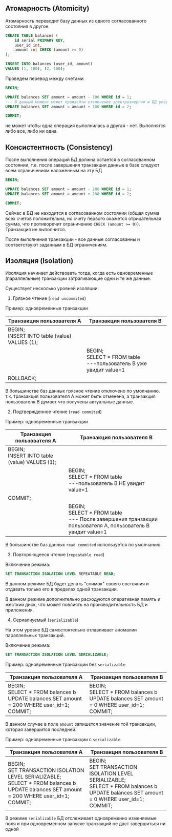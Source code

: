 
## Атомарность (Atomicity)

Атомарность переводит базу данных из одного согласованного состояния в другое.

```sql
CREATE TABLE balances ( 
	id serial PRIMARY KEY, 
	user_id int, 
	amount int CHECK (amount >= 0)
);

INSERT INTO balances (user_id, amount) 
VALUES (1, 100), (2, 100);
```

Проведем перевод между счетами

```sql
BEGIN;

UPDATE balances SET amount = amount - 100 WHERE id = 1;
--- В данный момент может произойти отключение электроэнергии и БД упадет
UPDATE balances SET amount = amount + 100 WHERE id = 2;

COMMIT;
```

 не может чтобы одна операция выполнилась а другая - нет. Выполнятся либо все, либо ни одна.

## Консистентность (Consistency)

После выполнения операций БД должна остается в согласованном состоянии, т.е. после завершения транзакции данные в базе следуют всем ограничениям наложенным на эту БД

```sql
BEGIN;

UPDATE balances SET amount = amount - 200 WHERE id = 1;
UPDATE balances SET amount = amount + 200 WHERE id = 2;

COMMIT;
```

Сейчас в БД не находится в согласованном состоянии (общая сумма всех счетов положительна, но счету первого окажется отрицательная сумма, что противоречит ограничению `CHECK (amount >= 0)`). Транзакция не выполнится.

После выполнения транзакции - все данные согласованны и соответствуют заданным в БД ограничениям.

## Изоляция (Isolation)

Изоляция начинает действовать тогда, когда есть одновременные (параллельные) транзакции затрагивающие одни и те же данные.

Существует несколько уровней изоляции:

1. Грязное чтение (`read uncommited`)

Пример: одновременные транзакции

| Транзакция пользователя А                       | Транзакция пользователя B                                             |
| ----------------------------------------------- | --------------------------------------------------------------------- |
| BEGIN;<br>INSERT INTO table (value) VALUES (1); |                                                                       |
|                                                 | BEGIN;<br>SELECT * FROM table<br>---пользователь B уже увидит value=1 |
| ROLLBACK;                                       |                                                                       |
В большинстве баз данных грязное чтение отключено по умолчанию. т.к. транзакция пользователя А может быть отменена, а транзакция пользователя B думает что получены актуальные данные.

2. Подтвержденное чтение (`read commited`)

Пример: одновременные транзакции

| Транзакция пользователя А                       | Транзакция пользователя B                                                                                      |
| ----------------------------------------------- | -------------------------------------------------------------------------------------------------------------- |
| BEGIN;<br>INSERT INTO table (value) VALUES (1); |                                                                                                                |
|                                                 | BEGIN;<br>SELECT * FROM table<br>---пользователь B НЕ увидит value=1                                           |
| COMMIT;                                         |                                                                                                                |
|                                                 | BEGIN;<br>SELECT * FROM table<br>--- После завершения транзакции пользователя А, пользователь B увидит value=1 |

В большинстве баз данных `read commited` используется по умолчанию

3. Повторяющееся чтение (`repeatable read`)

Включение режима:

```sql
SET TRANSACTION ISOLATION LEVEL REPEATABLE READ;
```

В данном режиме БД будет делать "снимок" своего состояния и отдавать только его в пределах одной транзакции.

В данном режиме дополнительно расходуются оперативная память и жесткий диск, что может повлиять на производительность БД и приложения.

4. Сериалиуемый (`serializable`)

На этом уровне БД самостоятельно отлавливает аномалии параллельных транзакций.

Включение режима:

```sql
SET TRANSACTION ISOLATION LEVEL SERIALIZABLE;
```

Пример: одновременные транзакции без `serializable`

| Транзакция пользователя А                                                                       | Транзакция пользователя B                                                                     |
| ----------------------------------------------------------------------------------------------- | --------------------------------------------------------------------------------------------- |
| BEGIN;<br>SELECT * FROM balances b UPDATE balances SET amount = 200 WHERE user_id=1;<br>COMMIT; | BEGIN;<br>SELECT * FROM balances b UPDATE balances SET amount = 0 WHERE user_id=1;<br>COMMIT; |
В данном случае в поле `amount` запишется значение той транзакции, которая завершится последней.

Пример: одновременные транзакции с `serializable`

| Транзакция пользователя А                                                                                                                        | Транзакция пользователя B                                                                                                                      |
| ------------------------------------------------------------------------------------------------------------------------------------------------ | ---------------------------------------------------------------------------------------------------------------------------------------------- |
| BEGIN;<br>SET TRANSACTION ISOLATION LEVEL SERIALIZABLE;<br>SELECT * FROM balances b UPDATE balances SET amount = 200 WHERE user_id=1;<br>COMMIT; | BEGIN;<br>SET TRANSACTION ISOLATION LEVEL SERIALIZABLE;<br>SELECT * FROM balances b UPDATE balances SET amount = 0 WHERE user_id=1;<br>COMMIT; |

В режиме `serializable` БД отслеживает одновременно изменяемые поля и при одновременном запуске транзакций не даст завершиться ни одной